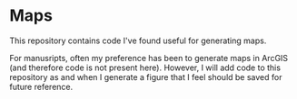# Maps

This repository contains code I've found useful for generating maps.

For manusripts, often my preference has been to generate maps in ArcGIS (and therefore code is not present here). However, I will add code to this repository as and when I generate a figure that I feel should be saved for future reference.
